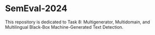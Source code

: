 # SemEval-2024
This repository is dedicated to Task 8: Multigenerator, Multidomain, and Multilingual Black-Box Machine-Generated Text Detection. 
